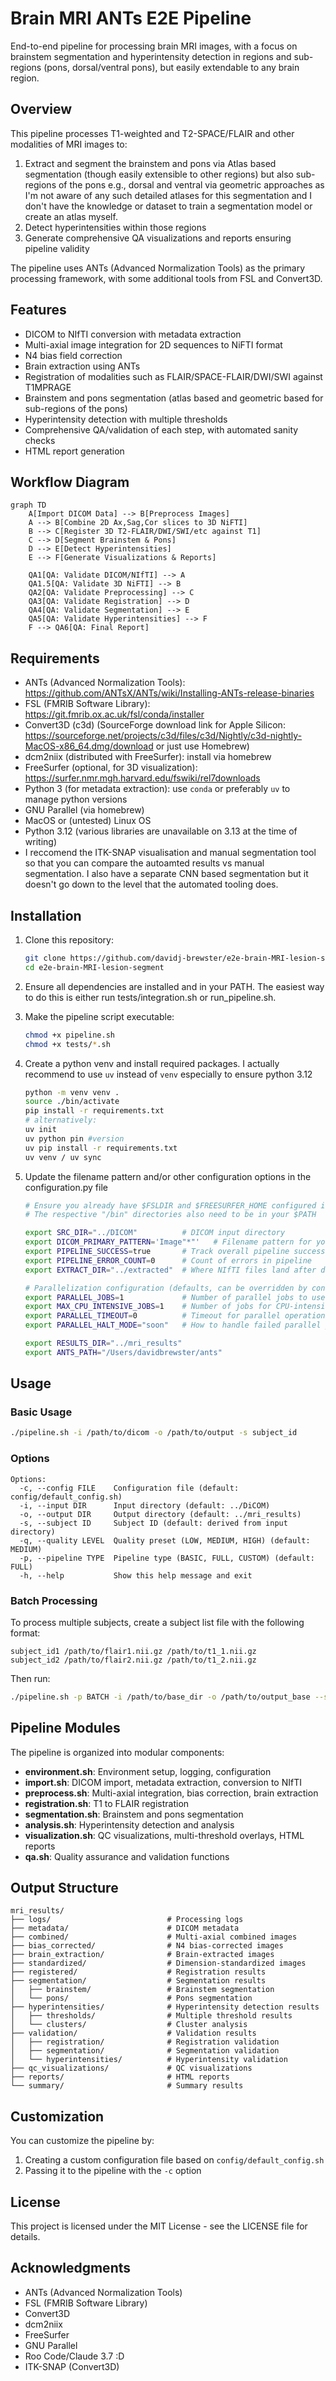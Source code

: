 # Brain MRI ANTs E2E Pipeline

End-to-end pipeline for processing brain MRI images, with a focus on brainstem segmentation and hyperintensity detection in regions and sub-regions (pons, dorsal/ventral pons), but easily extendable to any brain region.

## Overview

This pipeline processes T1-weighted and T2-SPACE/FLAIR and other modalities of MRI images to:

1. Extract and segment the brainstem and pons via Atlas based segmentation (though easily extensible to other regions) but also sub-regions of the pons e.g., dorsal and ventral via geometric approaches as I'm not aware of any such detailed atlases for this segmentation and I don't have the knowledge or dataset to train a segmentation model or create an atlas myself.
2. Detect hyperintensities within those regions
3. Generate comprehensive QA visualizations and reports ensuring pipeline validity

The pipeline uses ANTs (Advanced Normalization Tools) as the primary processing framework, with some additional tools from FSL and Convert3D.

## Features

- DICOM to NIfTI conversion with metadata extraction
- Multi-axial image integration for 2D sequences to NiFTI format
- N4 bias field correction
- Brain extraction using ANTs
- Registration of modalities such as FLAIR/SPACE-FLAIR/DWI/SWI against T1MPRAGE
- Brainstem and pons segmentation (atlas based and geometric based for sub-regions of the pons)
- Hyperintensity detection with multiple thresholds
- Comprehensive QA/validation of each step, with automated sanity checks
- HTML report generation

## Workflow Diagram

```mermaid
graph TD
    A[Import DICOM Data] --> B[Preprocess Images]
    A --> B[Combine 2D Ax,Sag,Cor slices to 3D NiFTI]
    B --> C[Register 3D T2-FLAIR/DWI/SWI/etc against T1]
    C --> D[Segment Brainstem & Pons]
    D --> E[Detect Hyperintensities]
    E --> F[Generate Visualizations & Reports]
    
    QA1[QA: Validate DICOM/NIfTI] --> A
    QA1.5[QA: Validate 3D NiFTI] --> B
    QA2[QA: Validate Preprocessing] --> C
    QA3[QA: Validate Registration] --> D
    QA4[QA: Validate Segmentation] --> E
    QA5[QA: Validate Hyperintensities] --> F
    F --> QA6[QA: Final Report]
```

## Requirements

- ANTs (Advanced Normalization Tools): https://github.com/ANTsX/ANTs/wiki/Installing-ANTs-release-binaries
- FSL (FMRIB Software Library): https://git.fmrib.ox.ac.uk/fsl/conda/installer
- Convert3D (c3d) (SourceForge download link for Apple Silicon: https://sourceforge.net/projects/c3d/files/c3d/Nightly/c3d-nightly-MacOS-x86_64.dmg/download or just use Homebrew)
- dcm2niix (distributed with FreeSurfer): install via homebrew
- FreeSurfer (optional, for 3D visualization): https://surfer.nmr.mgh.harvard.edu/fswiki/rel7downloads
- Python 3 (for metadata extraction): use `conda` or preferably `uv` to manage python versions
- GNU Parallel (via homebrew)
- MacOS or (untested) Linux OS
- Python 3.12 (various libraries are unavailable on 3.13 at the time of writing)
- I reccomend the ITK-SNAP visualisation and manual segmentation tool so that you can compare the autoamted results vs manual segmentation. I also have a separate CNN based segmentation but it doesn't go down to the level that the automated tooling does.

## Installation

1. Clone this repository:
   ```bash
   git clone https://github.com/davidj-brewster/e2e-brain-MRI-lesion-segment.git
   cd e2e-brain-MRI-lesion-segment
   ```

2. Ensure all dependencies are installed and in your PATH. The easiest way to do this is either run tests/integration.sh or run_pipeline.sh.

3. Make the pipeline script executable:
   ```bash
   chmod +x pipeline.sh
   chmod +x tests/*.sh
   ```

4. Create a python venv and install required packages. I actually recommend to use `uv` instead of `venv` especially to ensure python 3.12
   ```bash
   python -m venv venv .
   source ./bin/activate
   pip install -r requirements.txt
   # alternatively:
   uv init
   uv python pin #version
   uv pip install -r requirements.txt
   uv venv / uv sync
   ```

5. Update the filename pattern and/or other configuration options in the configuration.py file

   ```bash
   # Ensure you already have $FSLDIR and $FREESURFER_HOME configured in your .profile, .bashrc, .zshrc or whatever your shell might be.$
   # The respective "/bin" directories also need to be in your $PATH
   
   export SRC_DIR="../DICOM"          # DICOM input directory
   export DICOM_PRIMARY_PATTERN='Image"*"'   # Filename pattern for your DICOM files, might be .dcm on some scanners, Image- for Siemens
   export PIPELINE_SUCCESS=true       # Track overall pipeline success
   export PIPELINE_ERROR_COUNT=0      # Count of errors in pipeline
   export EXTRACT_DIR="../extracted"  # Where NIfTI files land after dcm2niix

   # Parallelization configuration (defaults, can be overridden by config file)
   export PARALLEL_JOBS=1             # Number of parallel jobs to use
   export MAX_CPU_INTENSIVE_JOBS=1    # Number of jobs for CPU-intensive operations
   export PARALLEL_TIMEOUT=0          # Timeout for parallel operations (0 = no timeout)
   export PARALLEL_HALT_MODE="soon"   # How to handle failed parallel jobs

   export RESULTS_DIR="../mri_results"
   export ANTS_PATH="/Users/davidbrewster/ants"
   ```

## Usage

### Basic Usage

```bash
./pipeline.sh -i /path/to/dicom -o /path/to/output -s subject_id
```

### Options

```
Options:
  -c, --config FILE    Configuration file (default: config/default_config.sh)
  -i, --input DIR      Input directory (default: ../DiCOM)
  -o, --output DIR     Output directory (default: ../mri_results)
  -s, --subject ID     Subject ID (default: derived from input directory)
  -q, --quality LEVEL  Quality preset (LOW, MEDIUM, HIGH) (default: MEDIUM)
  -p, --pipeline TYPE  Pipeline type (BASIC, FULL, CUSTOM) (default: FULL)
  -h, --help           Show this help message and exit
```

### Batch Processing

To process multiple subjects, create a subject list file with the following format:
```
subject_id1 /path/to/flair1.nii.gz /path/to/t1_1.nii.gz
subject_id2 /path/to/flair2.nii.gz /path/to/t1_2.nii.gz
```

Then run:
```bash
./pipeline.sh -p BATCH -i /path/to/base_dir -o /path/to/output_base --subject-list /path/to/subject_list.txt
```

## Pipeline Modules

The pipeline is organized into modular components:

- **environment.sh**: Environment setup, logging, configuration
- **import.sh**: DICOM import, metadata extraction, conversion to NIfTI
- **preprocess.sh**: Multi-axial integration, bias correction, brain extraction
- **registration.sh**: T1 to FLAIR registration
- **segmentation.sh**: Brainstem and pons segmentation
- **analysis.sh**: Hyperintensity detection and analysis
- **visualization.sh**: QC visualizations, multi-threshold overlays, HTML reports
- **qa.sh**: Quality assurance and validation functions

## Output Structure

```
mri_results/
├── logs/                          # Processing logs
├── metadata/                      # DICOM metadata
├── combined/                      # Multi-axial combined images
├── bias_corrected/                # N4 bias-corrected images
├── brain_extraction/              # Brain-extracted images
├── standardized/                  # Dimension-standardized images
├── registered/                    # Registration results
├── segmentation/                  # Segmentation results
│   ├── brainstem/                 # Brainstem segmentation
│   └── pons/                      # Pons segmentation
├── hyperintensities/              # Hyperintensity detection results
│   ├── thresholds/                # Multiple threshold results
│   └── clusters/                  # Cluster analysis
├── validation/                    # Validation results
│   ├── registration/              # Registration validation
│   ├── segmentation/              # Segmentation validation
│   └── hyperintensities/          # Hyperintensity validation
├── qc_visualizations/             # QC visualizations
├── reports/                       # HTML reports
└── summary/                       # Summary results
```

## Customization

You can customize the pipeline by:

1. Creating a custom configuration file based on `config/default_config.sh`
2. Passing it to the pipeline with the `-c` option

## License

This project is licensed under the MIT License - see the LICENSE file for details.

## Acknowledgments

- ANTs (Advanced Normalization Tools)
- FSL (FMRIB Software Library)
- Convert3D
- dcm2niix
- FreeSurfer
- GNU Parallel
- Roo Code/Claude 3.7 :D 
- ITK-SNAP (Convert3D)
